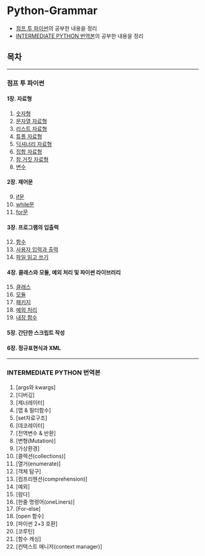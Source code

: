 # __Python-Grammar__

* [점프 투 파이썬](https://wikidocs.net/book/1)의 공부한 내용을 정리
* [INTERMEDIATE PYTHON 번역본](https://ddanggle.gitbooks.io/interpy-kr/content/)의 공부한 내용을 정리


## 목차
---
### 점프 투 파이썬

#### 1장. 자료형
1. [숫자형][J2P01]
2. [문자열 자료형][J2P02]
3. [리스트 자료형][J2P03]
4. [튜플 자료형][J2P04]
5. [딕셔너리 자료형][J2P05]
6. [집합 자료형][J2P06]
7. [참 거짓 자료형][J2P07]
8. [변수][J2P08]

#### 2장. 제어문
9. [if문][J2P09]
10. [while문][J2P10]
11. [for문][J2P11]

#### 3장. 프로그램의 입출력
12. [함수][J2P12]
13. [사용자 입력과 출력][J2P13]
14. [파일 읽고 쓰기][J2P14]

#### 4장. 클래스와 모듈, 예외 처리 및 파이썬 라이브러리
15. [클래스][J2P15]
16. [모듈][J2P16]
17. [패키지][J2P17]
18. [예외 처리][J2P18]
19. [내장 함수][J2P19]

#### 5장. 간단한 스크립트 작성

#### 6장. 정규표현식과 XML

- - -
### INTERMEDIATE PYTHON 번역본
1. [args와 kwargs]
2. [디버깅]
3. [제너레이터]
4. [맵 & 필터함수]
5. [set자료구조]
7. [데코레이터]
8. [전역변수 & 반환]
9. [변형(Mutation)]
10. [가상환경]
11. [콜렉션(collections)]
12. [열거(enumerate)]
13. [객체 탐구]
14. [컴프리헨션(comprehension)]
15. [예외]
16. [람다]
17. [한줄 명령어(oneLiners)]
18. [For-else]
19. [open 함수]
20. [파이썬 2+3 호환]
21. [코루틴]
22. [함수 캐싱]
23. [컨텍스트 매니저(context manager)]














[J2P01]:https://github.com/lainrose/Python-Grammar/blob/master/Jump2Python/01_numbers.md
[J2P02]:https://github.com/lainrose/Python-Grammar/blob/master/Jump2Python/02_strings.md
[J2P03]:https://github.com/lainrose/Python-Grammar/blob/master/Jump2Python/03_lists.md
[J2P04]:https://github.com/lainrose/Python-Grammar/blob/master/Jump2Python/04_tuples_and_sequences.md
[J2P05]:https://github.com/lainrose/Python-Grammar/blob/master/Jump2Python/05_dictionaries.md
[J2P06]:https://github.com/lainrose/Python-Grammar/blob/master/Jump2Python/06_sets.md
[J2P07]:https://github.com/lainrose/Python-Grammar/blob/master/Jump2Python/07_true_false.md
[J2P08]:https://github.com/lainrose/Python-Grammar/blob/master/Jump2Python/08_variable.md
[J2P09]:https://github.com/lainrose/Python-Grammar/blob/master/Jump2Python/09_if_statements.md
[J2P10]:https://github.com/lainrose/Python-Grammar/blob/master/Jump2Python/10_while_statement.md
[J2P11]:https://github.com/lainrose/Python-Grammar/blob/master/Jump2Python/11_for_statement.md
[J2P12]:https://github.com/lainrose/Python-Grammar/blob/master/Jump2Python/12_function.md
[J2P13]:https://github.com/lainrose/Python-Grammar/blob/master/Jump2Python/13_input_and_output.md
[J2P14]:https://github.com/lainrose/Python-Grammar/blob/master/Jump2Python/14_reading_and_writing_files.md
[J2P15]:https://github.com/lainrose/Python-Grammar/blob/master/Jump2Python/15_classes.md
[J2P16]:https://github.com/lainrose/Python-Grammar/blob/master/Jump2Python/16_modules.md
[J2P17]:https://github.com/lainrose/Python-Grammar/blob/master/Jump2Python/17_pakages.md
[J2P18]:https://github.com/lainrose/Python-Grammar/blob/master/Jump2Python/18_Exceptions.md
[J2P19]:https://github.com/lainrose/Python-Grammar/blob/master/Jump2Python/19_built_in_functions.md.md
